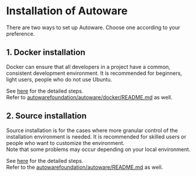 # Installation of Autoware

There are two ways to set up Autoware. Choose one according to your preference.

## 1. Docker installation

Docker can ensure that all developers in a project have a common, consistent development environment.
It is recommended for beginners, light users, people who do not use Ubuntu.

See [here](autoware/docker-installation.md) for the detailed steps.  
Refer to [autowarefoundation/autoware/docker/README.md](https://github.com/autowarefoundation/autoware/blob/main/docker/README.md) as well.

## 2. Source installation

Source installation is for the cases where more granular control of the installation environment is needed.
It is recommended for skilled users or people who want to customize the environment.  
Note that some problems may occur depending on your local environment.

See [here](autoware/source-installation.md) for the detailed steps.  
Refer to the [autowarefoundation/autoware/README.md](https://github.com/autowarefoundation/autoware/blob/main/README.md) as well.
